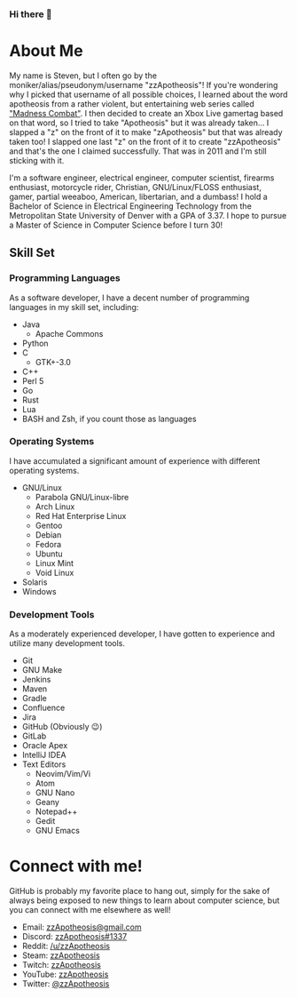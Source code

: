 ### Hi there 👋

# About Me

My name is Steven, but I often go by the moniker/alias/pseudonym/username "zzApotheosis"! If you're wondering why I picked that username of all possible choices, I learned about the word apotheosis from a rather violent, but entertaining web series called ["Madness Combat"](https://www.youtube.com/watch?v=rbitqTpQb78). I then decided to create an Xbox Live gamertag based on that word, so I tried to take "Apotheosis" but it was already taken... I slapped a "z" on the front of it to make "zApotheosis" but that was already taken too! I slapped one last "z" on the front of it to create "zzApotheosis" and that's the one I claimed successfully. That was in 2011 and I'm still sticking with it.

I'm a software engineer, electrical engineer, computer scientist, firearms enthusiast, motorcycle rider, Christian, GNU/Linux/FLOSS enthusiast, gamer, partial weeaboo, American, libertarian, and a dumbass! I hold a Bachelor of Science in Electrical Engineering Technology from the Metropolitan State University of Denver with a GPA of 3.37. I hope to pursue a Master of Science in Computer Science before I turn 30!

## Skill Set

### Programming Languages

As a software developer, I have a decent number of programming languages in my skill set, including:
- Java
  - Apache Commons
- Python
- C
  - GTK+-3.0
- C++
- Perl 5
- Go
- Rust
- Lua
- BASH and Zsh, if you count those as languages

### Operating Systems

I have accumulated a significant amount of experience with different operating systems.
- GNU/Linux
  - Parabola GNU/Linux-libre
  - Arch Linux
  - Red Hat Enterprise Linux
  - Gentoo
  - Debian
  - Fedora
  - Ubuntu
  - Linux Mint
  - Void Linux
- Solaris
- Windows

### Development Tools

As a moderately experienced developer, I have gotten to experience and utilize many development tools.
- Git
- GNU Make
- Jenkins
- Maven
- Gradle
- Confluence
- Jira
- GitHub (Obviously 😉️)
- GitLab
- Oracle Apex
- IntelliJ IDEA
- Text Editors
  - Neovim/Vim/Vi
  - Atom
  - GNU Nano
  - Geany
  - Notepad++
  - Gedit
  - GNU Emacs

# Connect with me!

GitHub is probably my favorite place to hang out, simply for the sake of always being exposed to new things to learn about computer science, but you can connect with me elsewhere as well!
- Email: [zzApotheosis@gmail.com](mailto:zzApotheosis@gmail.com)
- Discord: [zzApotheosis#1337](https://discord.com/invite/MRvacFY)
- Reddit: [/u/zzApotheosis](https://reddit.com/u/zzApotheosis)
- Steam: [zzApotheosis](https://steamcommunity.com/id/zzApotheosis/)
- Twitch: [zzApotheosis](https://twitch.tv/zzApotheosis)
- YouTube: [zzApotheosis](https://youtube.com/zzApotheosis)
- Twitter: [@zzApotheosis](https://twitter.com/zzApotheosis)

